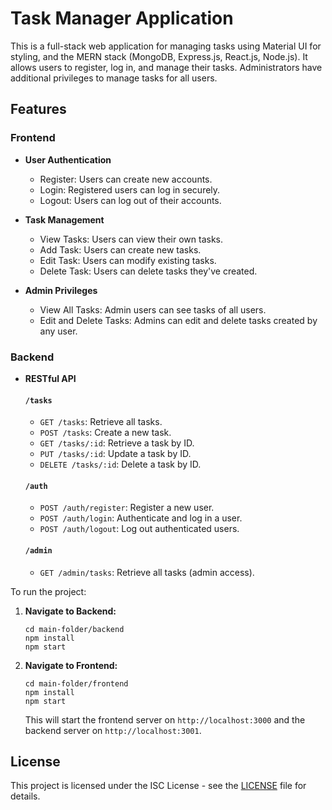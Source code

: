 # Task Manager Application

This is a full-stack web application for managing tasks using Material UI for styling, and the MERN stack (MongoDB, Express.js, React.js, Node.js). It allows users to register, log in, and manage their tasks. Administrators have additional privileges to manage tasks for all users.

## Features

### Frontend

- **User Authentication**
  - Register: Users can create new accounts.
  - Login: Registered users can log in securely.
  - Logout: Users can log out of their accounts.

- **Task Management**
  - View Tasks: Users can view their own tasks.
  - Add Task: Users can create new tasks.
  - Edit Task: Users can modify existing tasks.
  - Delete Task: Users can delete tasks they've created.

- **Admin Privileges**
  - View All Tasks: Admin users can see tasks of all users.
  - Edit and Delete Tasks: Admins can edit and delete tasks created by any user.

### Backend

- **RESTful API**

  #### `/tasks`

  - `GET /tasks`: Retrieve all tasks.
  - `POST /tasks`: Create a new task.
  - `GET /tasks/:id`: Retrieve a task by ID.
  - `PUT /tasks/:id`: Update a task by ID.
  - `DELETE /tasks/:id`: Delete a task by ID.

  #### `/auth`

  - `POST /auth/register`: Register a new user.
  - `POST /auth/login`: Authenticate and log in a user.
  - `POST /auth/logout`: Log out authenticated users.

  #### `/admin`

  - `GET /admin/tasks`: Retrieve all tasks (admin access).

To run the project:

1. **Navigate to Backend:**
   ```
   cd main-folder/backend
   npm install
   npm start
   ```

2. **Navigate to Frontend:**
   ```
   cd main-folder/frontend
   npm install
   npm start
   ```

   This will start the frontend server on `http://localhost:3000` and the backend server on `http://localhost:3001`.

## License

This project is licensed under the ISC License - see the [LICENSE](./LICENSE) file for details.
